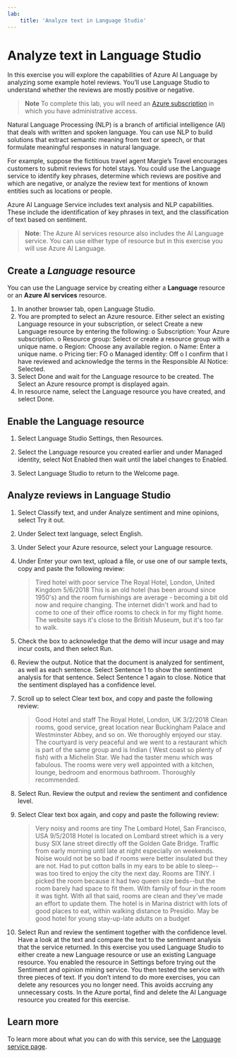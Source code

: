 ```yaml
---
lab:
    title: 'Analyze text in Language Studio'
---
```


# Analyze text in Language Studio

In this exercise you will explore the capabilities of Azure AI Language by analyzing some example hotel reviews. You’ll use Language Studio to understand whether the reviews are mostly positive or negative.

> **Note**
> To complete this lab, you will need an [Azure subscription](https://azure.microsoft.com/free?azure-portal=true) in which you have administrative access.

Natural Language Processing (NLP) is a branch of artificial intelligence (AI) that deals with written and spoken language. You can use NLP to build solutions that extract semantic meaning from text or speech, or that formulate meaningful responses in natural language.

For example, suppose the fictitious travel agent Margie’s Travel encourages customers to submit reviews for hotel stays. You could use the Language service to identify key phrases, determine which reviews are positive and which are negative, or analyze the review text for mentions of known entities such as locations or people.

Azure AI Language Service includes text analysis and NLP capabilities. These include the identification of key phrases in text, and the classification of text based on sentiment.

> **Note**: The Azure AI services resource also includes the AI Language service. You can use either type of resource but in this exercise you will use Azure AI Language.


## Create a *Language* resource

You can use the Language service by creating either a **Language** resource or an **Azure AI services** resource.

1.	In another browser tab, open Language Studio. 
2.	You are prompted to select an Azure resource. Either select an existing Language resource in your subscription, or select Create a new Language resource by entering the following:
o	Subscription: Your Azure subscription.
o	Resource group: Select or create a resource group with a unique name.
o	Region: Choose any available region.
o	Name: Enter a unique name.
o	Pricing tier: FO
o	Managed identity: Off
o	I confirm that I have reviewed and acknowledge the terms in the Responsible AI Notice: Selected.
3.	Select Done and wait for the Language resource to be created. The Select an Azure resource prompt is displayed again.
4.	In resource name, select the Language resource you have created, and select Done.

## Enable the **Language** resource

1.	Select Language Studio Settings, then Resources.
 
2.	Select the Language resource you created earlier and under Managed identity, select Not Enabled then wait until the label changes to Enabled.
3.	Select Language Studio to return to the Welcome page.

## Analyze reviews in Language Studio

1.	Select Classify text, and under Analyze sentiment and mine opinions, select Try it out.

2.	Under Select text language, select English. 

3.	Under Select your Azure resource, select your Language resource.

4.	Under Enter your own text, upload a file, or use one of our sample texts, copy and paste the following review:

    >Tired hotel with poor service
    The Royal Hotel, London, United Kingdom
    5/6/2018
    This is an old hotel (has been around since 1950's) and the room furnishings are average - becoming a bit old now and require changing. The internet didn't work and had to come to one of their office rooms to check in for my flight home. The website says it's close to the British Museum, but it's too far to walk.

5.	Check the box to acknowledge that the demo will incur usage and may incur costs, and then select Run. 

6.	Review the output. Notice that the document is analyzed for sentiment, as well as each sentence. Select Sentence 1 to show the sentiment analysis for that sentence. Select Sentence 1 again to close. Notice that the sentiment displayed has a confidence level.

7.	Scroll up to select Clear text box, and copy and paste the following review:
 
    >Good Hotel and staff
    The Royal Hotel, London, UK
    3/2/2018
    Clean rooms, good service, great location near Buckingham Palace and Westminster Abbey, and so on. We thoroughly enjoyed our stay. The courtyard is very peaceful and we went to a restaurant which is part of the same group and is Indian ( West coast so plenty of fish) with a Michelin Star. We had the taster menu which was fabulous. The rooms were very well appointed with a kitchen, lounge, bedroom and enormous bathroom. Thoroughly recommended.

8.	Select Run. Review the output and review the sentiment and confidence level.

9.	Select Clear text box again, and copy and paste the following review:

    >Very noisy and rooms are tiny
    The Lombard Hotel, San Francisco, USA
    9/5/2018
    Hotel is located on Lombard street which is a very busy SIX lane street directly off the Golden Gate Bridge. Traffic from early morning until late at night especially on weekends. Noise would not be so bad if rooms were better insulated but they are not. Had to put cotton balls in my ears to be able to sleep--was too tired to enjoy the city the next day. Rooms are TINY. I picked the room because it had two queen size beds--but the room barely had space to fit them. With family of four in the room it was tight. With all that said, rooms are clean and they've made an effort to update them. The hotel is in Marina district with lots of good places to eat, within walking distance to Presidio. May be good hotel for young stay-up-late adults on a budget

10. Select Run and review the sentiment together with the confidence level. Have a look at the text and compare the text to the sentiment analysis that the service returned.
In this exercise you used Language Studio to either create a new Language resource or use an existing Language resource. You enabled the resource in Settings before trying out the Sentiment and opinion mining service. You then tested the service with three pieces of text.
If you don’t intend to do more exercises, you can delete any resources you no longer need. This avoids accruing any unnecessary costs. In the Azure portal, find and delete the AI Language resource you created for this exercise.

## Learn more

To learn more about what you can do with this service, see the [Language service page](https://azure.microsoft.com/services/cognitive-services/language-service/).

